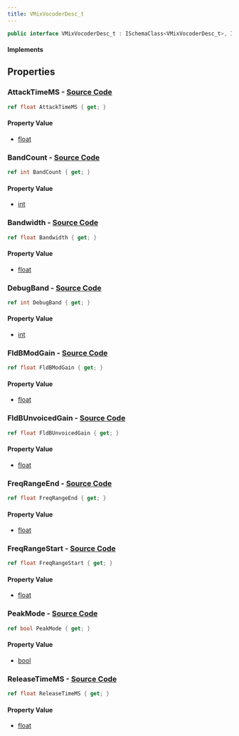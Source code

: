 ```yaml
---
title: VMixVocoderDesc_t
---
```


```csharp
public interface VMixVocoderDesc_t : ISchemaClass<VMixVocoderDesc_t>, ISchemaField, ISchemaClass, INativeHandle
```

#### Implements

## Properties

### **AttackTimeMS** - [Source Code](https://github.com/swiftly-solution/swiftlys2/blob/main/managed/src/SwiftlyS2.Generated/Schemas/Interfaces/VMixVocoderDesc_t.cs#L28)

```csharp
ref float AttackTimeMS { get; }
```

#### Property Value

- [float](https://learn.microsoft.com/dotnet/api/system.single)

### **BandCount** - [Source Code](https://github.com/swiftly-solution/swiftlys2/blob/main/managed/src/SwiftlyS2.Generated/Schemas/Interfaces/VMixVocoderDesc_t.cs#L16)

```csharp
ref int BandCount { get; }
```

#### Property Value

- [int](https://learn.microsoft.com/dotnet/api/system.int32)

### **Bandwidth** - [Source Code](https://github.com/swiftly-solution/swiftlys2/blob/main/managed/src/SwiftlyS2.Generated/Schemas/Interfaces/VMixVocoderDesc_t.cs#L18)

```csharp
ref float Bandwidth { get; }
```

#### Property Value

- [float](https://learn.microsoft.com/dotnet/api/system.single)

### **DebugBand** - [Source Code](https://github.com/swiftly-solution/swiftlys2/blob/main/managed/src/SwiftlyS2.Generated/Schemas/Interfaces/VMixVocoderDesc_t.cs#L32)

```csharp
ref int DebugBand { get; }
```

#### Property Value

- [int](https://learn.microsoft.com/dotnet/api/system.int32)

### **FldBModGain** - [Source Code](https://github.com/swiftly-solution/swiftlys2/blob/main/managed/src/SwiftlyS2.Generated/Schemas/Interfaces/VMixVocoderDesc_t.cs#L20)

```csharp
ref float FldBModGain { get; }
```

#### Property Value

- [float](https://learn.microsoft.com/dotnet/api/system.single)

### **FldBUnvoicedGain** - [Source Code](https://github.com/swiftly-solution/swiftlys2/blob/main/managed/src/SwiftlyS2.Generated/Schemas/Interfaces/VMixVocoderDesc_t.cs#L26)

```csharp
ref float FldBUnvoicedGain { get; }
```

#### Property Value

- [float](https://learn.microsoft.com/dotnet/api/system.single)

### **FreqRangeEnd** - [Source Code](https://github.com/swiftly-solution/swiftlys2/blob/main/managed/src/SwiftlyS2.Generated/Schemas/Interfaces/VMixVocoderDesc_t.cs#L24)

```csharp
ref float FreqRangeEnd { get; }
```

#### Property Value

- [float](https://learn.microsoft.com/dotnet/api/system.single)

### **FreqRangeStart** - [Source Code](https://github.com/swiftly-solution/swiftlys2/blob/main/managed/src/SwiftlyS2.Generated/Schemas/Interfaces/VMixVocoderDesc_t.cs#L22)

```csharp
ref float FreqRangeStart { get; }
```

#### Property Value

- [float](https://learn.microsoft.com/dotnet/api/system.single)

### **PeakMode** - [Source Code](https://github.com/swiftly-solution/swiftlys2/blob/main/managed/src/SwiftlyS2.Generated/Schemas/Interfaces/VMixVocoderDesc_t.cs#L34)

```csharp
ref bool PeakMode { get; }
```

#### Property Value

- [bool](https://learn.microsoft.com/dotnet/api/system.boolean)

### **ReleaseTimeMS** - [Source Code](https://github.com/swiftly-solution/swiftlys2/blob/main/managed/src/SwiftlyS2.Generated/Schemas/Interfaces/VMixVocoderDesc_t.cs#L30)

```csharp
ref float ReleaseTimeMS { get; }
```

#### Property Value

- [float](https://learn.microsoft.com/dotnet/api/system.single)

